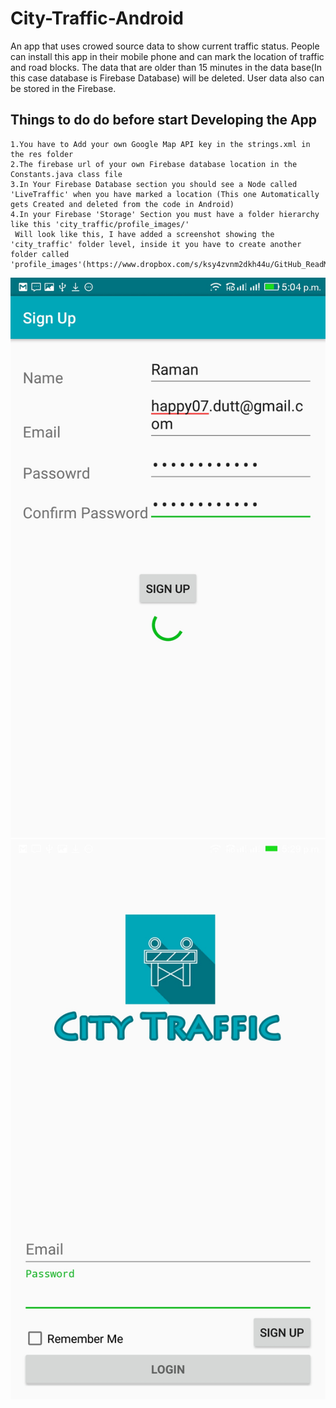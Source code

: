 # City-Traffic-Android
An app that uses crowed source data to show current traffic status. 
People can install this app in their mobile phone and can mark the location of traffic and road blocks. 
The data that are older than 15 minutes in the data base(In this case database is Firebase Database) will be deleted.
User data also can be stored in the Firebase.

## Things to do do before start Developing the App

    1.You have to Add your own Google Map API key in the strings.xml in the res folder
    2.The firebase url of your own Firebase database location in the Constants.java class file
    3.In Your Firebase Database section you should see a Node called 'LiveTraffic' when you have marked a location (This one Automatically gets Created and deleted from the code in Android)
    4.In your Firebase 'Storage' Section you must have a folder hierarchy like this 'city_traffic/profile_images/'
     Will look like this, I have added a screenshot showing the 'city_traffic' folder level, inside it you have to create another folder called 'profile_images'(https://www.dropbox.com/s/ksy4zvnm2dkh44u/GitHub_ReadMe_Firebase_Storage.jpg)
     


![Screenshot](/assets/pic1.jpg?raw=true )
![Screenshot](/assets/pic2.jpg?raw=true )




